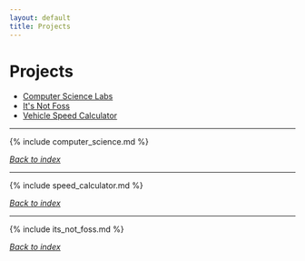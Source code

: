 ```yaml
---
layout: default
title: Projects
---
```

# Projects

* [Computer Science Labs](#computer-science-labs)
* [It's Not Foss](#it's-not-foss)
* [Vehicle Speed Calculator](#vehicle-speed-calculator)

***

{% include computer_science.md %}

*[Back to index](#projects)*

***

{% include speed_calculator.md %}

*[Back to index](#projects)*

*** 

{% include its_not_foss.md %}

*[Back to index](#projects)*